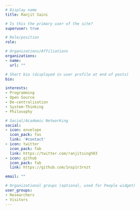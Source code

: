 ```yaml
---
# Display name
title: Ranjit Saini

# Is this the primary user of the site?
superuser: true

# Role/position
role: 

# Organizations/Affiliations
organizations:
- name: 
  url: ""

# Short bio (displayed in user profile at end of posts)
bio: 

interests:
- Programming
- Open Source
- De-centralization
- System-Thinking
- Philosophy

# Social/Academic Networking
social:
- icon: envelope
  icon_pack: fas
  link: '#contact'
- icon: twitter
  icon_pack: fab
  link: https://twitter.com/ranjitsingh03
- icon: github
  icon_pack: fab
  link: https://github.com/1nsp1r3rnzt

email: ""

# Organizational groups (optional, used for People widget)
user_groups:
- Researchers
- Visitors
---
```

